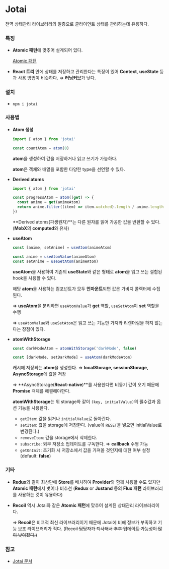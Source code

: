 # Jotai

전역 상태관리 라이브러리의 일종으로 클라이언트 상태를 관리하는데 유용하다.

### **특징**

- **Atomic 패턴**에 맞추어 설계되어 있다.
    
    [Atomic 패턴](../../%EC%9A%A9%EC%96%B4%20%EB%B0%8F%20%EA%B0%9C%EB%85%90%20a0699e3f6c1c431db628362ccea1ddaf/Atomic%20%ED%8C%A8%ED%84%B4%2018f2bc32c77b80a3b359d09a9381a179.md) 
    
- **React 트리** 안에 상태를 저장하고 관리한다는 특징이 있어 **Context**, **useState** 등과 사용 방법이 비슷하다. ⇒ **러닝커브**가 낮다.

### **설치**

- `npm i jotai`

### **사용법**

- **Atom 생성**
    
    ```jsx
    import { atom } from 'jotai'
    
    const countAtom = atom(0)
    ```
    
    **atom**을 생성하여 값을 저장하거나 읽고 쓰기가 가능하다.
    
    **atom**은 객체와 배열을 포함한 다양한 type을 선언할 수 있다.
    
- **Derived atoms**
    
    ```jsx
    import { atom } from 'jotai'
    
    const progressAtom = atom((get) => {
      const anime = get(animeAtom)
      return anime.filter((item) => item.watched).length / anime.length
    })
    ```
    
    **Derived atoms(파생원자)**는 다른 원자를 읽어 가공한 값을 반환할 수 있다. (**MobX**의 **computed**와 유사)
    
- **useAtom**
    
    ```jsx
    const [anime, setAnime] = useAtom(animeAtom)
    
    const anime = useAtomValue(animeAtom)
    const setAnime = useSetAtom(animeAtom)
    ```
    
    **useAtom**을 사용하여 기존의 **useState**와 같은 형태로 **atom**을 읽고 쓰는 결합된 hook을 사용할 수 있다.
    
    해당 **atom**을 사용하는 컴포넌트가 모두 **언마운트**되면 값은 가비지 콜렉터에 수집된다.
    
    ⇒ **useAtom**을 분리하면 `useAtomValue`가 **get** 역할, `useSetAtom`이 **set** 역할을 수행
    
    ⇒ `useAtomValue`와 `useSetAtom`은 읽고 쓰는 기능만 가져와 리렌더링을 하지 않는다는 장점이 있다.
    
- **atomWithStorage**
    
    ```jsx
    const darkModeAtom = atomWithStorage('darkMode', false)
    
    const [darkMode, setDarkMode] = useAtom(darkModeAtom)
    ```
    
    캐시에 저장되는 **atom**을 생성한다. ⇒ **localStorage, sessionStorage, AsyncStorage**에 값을 저장
    
    ⇒ **AsyncStorage(**React-native**)**를 사용한다면 비동기 값이 오기 때문에 **Promise** 객체를 해결해야한다.
    
    **atomWithStorage**는 위 storage와 같이 `(key, initialValue)`의 필수값과 옵션 기능을 사용한다.
    
    - `getItem`: 값을 읽거나 `initialValue`로 돌아간다.
    - `setItem`: 값을 storage에 저장한다. (value에 `RESET`을 넣으면 initialValue로 변경된다.)
    - `removeItem`: 값을 storage에서 삭제한다.
    - `subscribe`: 외부 저장소 업데이트를 구독한다. ⇒ **callback** 수행 가능
    - `getOnInit`: 초기화 시 저장소에서 값을 가져올 것인지에 대한 여부 설정 (default: **false**)

### **기타**

- **Redux**와 같이 최상단에 **Store**를 배치하여 **Provider**와 함께 사용할 수도 있지만 **Atomic 패턴**에서 벗어나 비추천 (**Redux** or **Justand** 등의 **Flux 패턴** 라이브러리를 사용하는 것이 유용하다)
- **Recoil** 역시 Jotai와 같은 **Atomic 패턴**에 맞추어 설계된 상태관리 라이브러리이다.
    
    ⇒ **Recoil**은 비교적 최신 라이브러리이기 때문에 Jotai에 비해 정보가 부족하고 기능 보조 라이브러리가 적다. (~~Recoil 담당자가 퇴사해서 추후 업데이트 가능성이 많이 낮아졌다.)~~
    

### **참고**

- [Jotai 문서](https://jotai.org/)